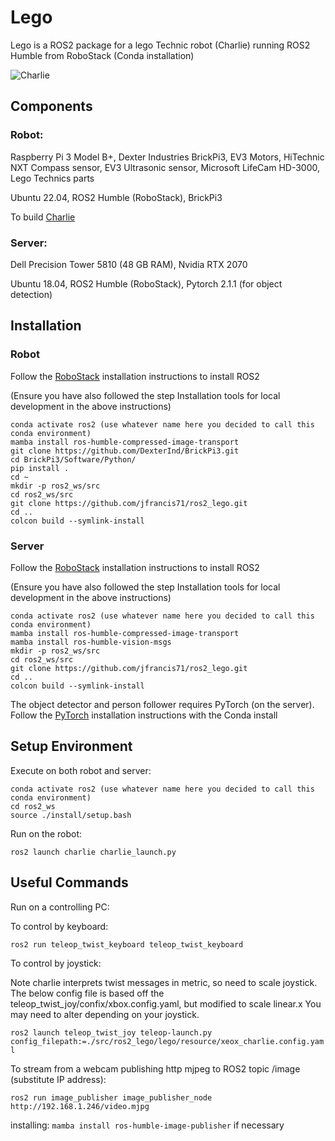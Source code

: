 # Lego
Lego is a ROS2 package for a lego Technic robot (Charlie) running ROS2 Humble from RoboStack (Conda installation)

![Charlie](https://drive.google.com/uc?id=1GdqDXQZsIsTLFUqVw2gdJ1S9lr9-x4DP&export=download)

## Components

### Robot:

Raspberry Pi 3 Model B+, Dexter Industries BrickPi3, EV3 Motors, HiTechnic NXT Compass sensor, EV3 Ultrasonic sensor, Microsoft LifeCam HD-3000, Lego Technics parts

Ubuntu 22.04, ROS2 Humble (RoboStack), BrickPi3

To build [Charlie](Charlie.md)


### Server:

Dell Precision Tower 5810 (48 GB RAM), Nvidia RTX 2070

Ubuntu 18.04, ROS2 Humble (RoboStack), Pytorch 2.1.1 (for object detection)

## Installation

### Robot

Follow the [RoboStack](https://robostack.github.io/GettingStarted.html) installation instructions to install ROS2

(Ensure you have also followed the step Installation tools for local development in the above instructions)


```
conda activate ros2 (use whatever name here you decided to call this conda environment)
mamba install ros-humble-compressed-image-transport
git clone https://github.com/DexterInd/BrickPi3.git
cd BrickPi3/Software/Python/
pip install .
cd ~
mkdir -p ros2_ws/src
cd ros2_ws/src
git clone https://github.com/jfrancis71/ros2_lego.git
cd ..
colcon build --symlink-install
```

### Server

Follow the [RoboStack](https://robostack.github.io/GettingStarted.html) installation instructions to install ROS2

(Ensure you have also followed the step Installation tools for local development in the above instructions)


```
conda activate ros2 (use whatever name here you decided to call this conda environment)
mamba install ros-humble-compressed-image-transport
mamba install ros-humble-vision-msgs
mkdir -p ros2_ws/src
cd ros2_ws/src
git clone https://github.com/jfrancis71/ros2_lego.git
cd ..
colcon build --symlink-install
```


The object detector and person follower requires PyTorch (on the server).
Follow the [PyTorch](https://pytorch.org/get-started/locally/) installation instructions with the Conda install




## Setup Environment

Execute on both robot and server:
```
conda activate ros2 (use whatever name here you decided to call this conda environment)
cd ros2_ws
source ./install/setup.bash
```

Run on the robot:

```ros2 launch charlie charlie_launch.py```


## Useful Commands

Run on a controlling PC:

To control by keyboard:

```ros2 run teleop_twist_keyboard teleop_twist_keyboard```

To control by joystick:

Note charlie interprets twist messages in metric, so need to scale joystick. The below config file is based off the teleop_twist_joy/confix/xbox.config.yaml, but modified to scale linear.x
You may need to alter depending on your joystick.

```ros2 launch teleop_twist_joy teleop-launch.py config_filepath:=./src/ros2_lego/lego/resource/xeox_charlie.config.yaml```

To stream from a webcam publishing http mjpeg to ROS2 topic /image (substitute IP address):

```ros2 run image_publisher image_publisher_node http://192.168.1.246/video.mjpg```

installing:
```mamba install ros-humble-image-publisher```
if necessary

